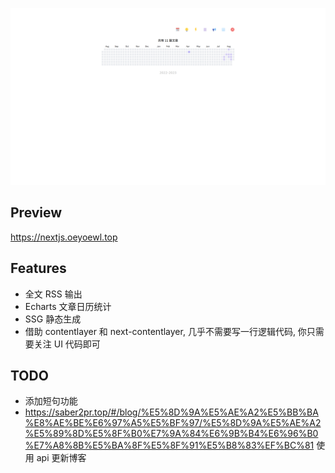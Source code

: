 ![next-mdx](./public/next-mdx.png)

## Preview

https://nextjs.oeyoewl.top

## Features

- 全文 RSS 输出
- Echarts 文章日历统计
- SSG 静态生成
- 借助 contentlayer 和 next-contentlayer, 几乎不需要写一行逻辑代码, 你只需要关注 UI 代码即可

## TODO

- 添加短句功能
- https://saber2pr.top/#/blog/%E5%8D%9A%E5%AE%A2%E5%BB%BA%E8%AE%BE%E6%97%A5%E5%BF%97/%E5%8D%9A%E5%AE%A2%E5%89%8D%E5%8F%B0%E7%9A%84%E6%9B%B4%E6%96%B0%E7%A8%8B%E5%BA%8F%E5%8F%91%E5%B8%83%EF%BC%81 使用 api 更新博客
